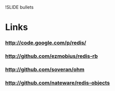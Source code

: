 !SLIDE bullets
# Links #

### <http://code.google.com/p/redis/> ###
### <http://github.com/ezmobius/redis-rb> ###
### <http://github.com/soveran/ohm> ###
### <http://github.com/nateware/redis-objects> ###

